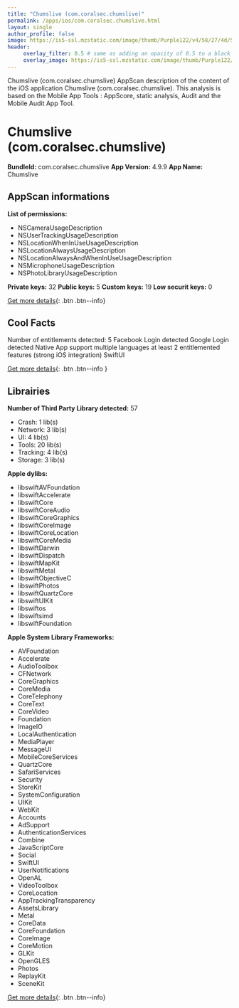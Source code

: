 ```yaml
---
title: "Chumslive (com.coralsec.chumslive)"
permalink: /apps/ios/com.coralsec.chumslive.html
layout: single
author_profile: false
image: https://is5-ssl.mzstatic.com/image/thumb/Purple122/v4/58/27/4d/58274d90-187a-57b8-05fb-41763fe83406/AppIcon-0-0-1x_U007emarketing-0-0-0-10-0-0-sRGB-0-0-0-GLES2_U002c0-512MB-85-220-0-0.png/512x512bb.jpg
header: 
     overlay_filter: 0.5 # same as adding an opacity of 0.5 to a black background
     overlay_image: https://is5-ssl.mzstatic.com/image/thumb/Purple122/v4/58/27/4d/58274d90-187a-57b8-05fb-41763fe83406/AppIcon-0-0-1x_U007emarketing-0-0-0-10-0-0-sRGB-0-0-0-GLES2_U002c0-512MB-85-220-0-0.png/512x512bb.jpg
---
```

Chumslive (com.coralsec.chumslive) AppScan description of the content of the iOS application Chumslive (com.coralsec.chumslive). This analysis is based on the Mobile App Tools : AppScore, static analysis, Audit and the Mobile Audit App Tool.

# Chumslive (com.coralsec.chumslive)

**BundleId:** com.coralsec.chumslive
**App Version:** 4.9.9
**App Name:** Chumslive


## AppScan informations 

**List of permissions:** 
- NSCameraUsageDescription
- NSUserTrackingUsageDescription
- NSLocationWhenInUseUsageDescription
- NSLocationAlwaysUsageDescription
- NSLocationAlwaysAndWhenInUseUsageDescription
- NSMicrophoneUsageDescription
- NSPhotoLibraryUsageDescription
  
  
**Private keys:** 32
**Public keys:** 5
**Custom keys:** 19
**Low securit keys:** 0
  
[Get more details](/pricing.html){: .btn .btn--info}

## Cool Facts

Number of entitlements detected: 5
Facebook Login detected
Google Login detected
Native App
support multiple languages
at least 2 entitlemented features (strong iOS integration)
SwiftUI
  
[Get more details](/pricing.html){: .btn .btn--info }

## Librairies 
**Number of Third Party Library detected:** 57
- Crash: 1 lib(s)
- Network: 3 lib(s)
- UI: 4 lib(s)
- Tools: 20 lib(s)
- Tracking: 4 lib(s)
- Storage: 3 lib(s)


**Apple dylibs:**
- libswiftAVFoundation
- libswiftAccelerate
- libswiftCore
- libswiftCoreAudio
- libswiftCoreGraphics
- libswiftCoreImage
- libswiftCoreLocation
- libswiftCoreMedia
- libswiftDarwin
- libswiftDispatch
- libswiftMapKit
- libswiftMetal
- libswiftObjectiveC
- libswiftPhotos
- libswiftQuartzCore
- libswiftUIKit
- libswiftos
- libswiftsimd
- libswiftFoundation


**Apple System Library Frameworks:**
- AVFoundation
- Accelerate
- AudioToolbox
- CFNetwork
- CoreGraphics
- CoreMedia
- CoreTelephony
- CoreText
- CoreVideo
- Foundation
- ImageIO
- LocalAuthentication
- MediaPlayer
- MessageUI
- MobileCoreServices
- QuartzCore
- SafariServices
- Security
- StoreKit
- SystemConfiguration
- UIKit
- WebKit
- Accounts
- AdSupport
- AuthenticationServices
- Combine
- JavaScriptCore
- Social
- SwiftUI
- UserNotifications
- OpenAL
- VideoToolbox
- CoreLocation
- AppTrackingTransparency
- AssetsLibrary
- Metal
- CoreData
- CoreFoundation
- CoreImage
- CoreMotion
- GLKit
- OpenGLES
- Photos
- ReplayKit
- SceneKit


  
[Get more details](/pricing.html){: .btn .btn--info}

